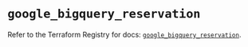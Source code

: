 # `google_bigquery_reservation`

Refer to the Terraform Registry for docs: [`google_bigquery_reservation`](https://registry.terraform.io/providers/hashicorp/google-beta/6.5.0/docs/resources/google_bigquery_reservation).
